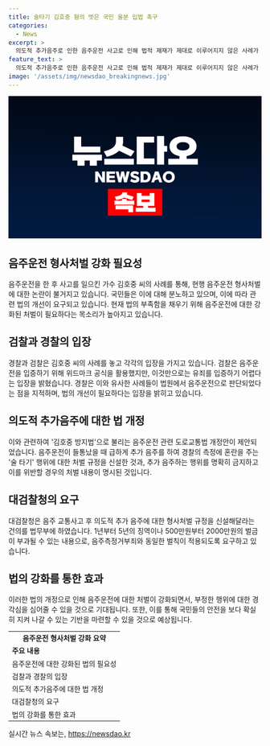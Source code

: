 ```yaml
---
title: 술타기 김호중 혐의 벗은 국민 울분 입법 촉구
categories:
  - News
excerpt: >
  의도적 추가음주로 인한 음주운전 사고로 인해 법적 제재가 제대로 이루어지지 않은 사례가 논란을 빚고 있습니다. 이에 관련 법을 강화하여 음주운전자들을 강력하게 처벌해야 한다는 요구가 높아지고 있습니다. 현재 검찰에 의한 유죄 판결이 어렵다는 점과 이에 대한 법조계의 관측이 나오고 있으나, 김호중 방지법이라 불리는 도로교통법 개정안 2건이 발의되어 음주운전자들에 대한 강력한 제재를 요구하고 있습니다. 음주운전자들에 대한 벌금 및 징역형이 강화될 예정이며, 이러한 법안이 보완 수단으로서 효과를 발휘할 것으로 기대됩니다.
feature_text: >
  의도적 추가음주로 인한 음주운전 사고로 인해 법적 제재가 제대로 이루어지지 않은 사례가 논란을 빚고 있습니다. 이에 관련 법을 강화하여 음주운전자들을 강력하게 처벌해야 한다는 요구가 높아지고 있습니다. 현재 검찰에 의한 유죄 판결이 어렵다는 점과 이에 대한 법조계의 관측이 나오고 있으나, 김호중 방지법이라 불리는 도로교통법 개정안 2건이 발의되어 음주운전자들에 대한 강력한 제재를 요구하고 있습니다. 음주운전자들에 대한 벌금 및 징역형이 강화될 예정이며, 이러한 법안이 보완 수단으로서 효과를 발휘할 것으로 기대됩니다.
image: '/assets/img/newsdao_breakingnews.jpg'
---
```


<p><img src="/assets/img/newsdao_breakingnews.jpg" alt="koreaapp 속보" /></p>

<h2 data-ke-size="size26">음주운전 형사처벌 강화 필요성</h2>

<p data-ke-size="size16">음주운전을 한 후 사고를 일으킨 가수 김호중 씨의 사례를 통해, 현행 음주운전 형사처벌에 대한 논란이 불거지고 있습니다. 국민들은 이에 대해 분노하고 있으며, 이에 따라 관련 법의 개선이 요구되고 있습니다. 현재 법의 부족함을 채우기 위해 음주운전에 대한 강화된 처벌이 필요하다는 목소리가 높아지고 있습니다.</p>

<h2 data-ke-size="size26">검찰과 경찰의 입장</h2>

<p data-ke-size="size16">경찰과 검찰은 김호중 씨의 사례를 놓고 각각의 입장을 가지고 있습니다. 검찰은 음주운전을 입증하기 위해 위드마크 공식을 활용했지만, 이것만으로는 유죄를 입증하기 어렵다는 입장을 밝혔습니다. 경찰은 이와 유사한 사례들이 법원에서 음주운전으로 판단되었다는 점을 지적하며, 법의 개선이 필요하다는 입장을 밝히고 있습니다.</p>

<h2 data-ke-size="size26">의도적 추가음주에 대한 법 개정</h2>

<p data-ke-size="size16">이와 관련하여 '김호중 방지법'으로 불리는 음주운전 관련 도로교통법 개정안이 제안되었습니다. 음주운전이 들통났을 때 급하게 추가 음주를 하여 경찰의 측정에 혼란을 주는 '술 타기' 행위에 대한 처벌 규정을 신설한 것과, 추가 음주하는 행위를 명확히 금지하고 이를 위반할 경우의 처벌 내용이 명시된 것입니다.</p>

<h2 data-ke-size="size26">대검찰청의 요구</h2>

<p data-ke-size="size16">대검찰청은 음주 교통사고 후 의도적 추가 음주에 대한 형사처벌 규정을 신설해달라는 건의를 법무부에 하였습니다. 1년부터 5년의 징역이나 500만원부터 2000만원의 벌금이 부과될 수 있는 내용으로, 음주측정거부죄와 동일한 벌칙이 적용되도록 요구하고 있습니다.</p>

<h2 data-ke-size="size26">법의 강화를 통한 효과</h2>

<p data-ke-size="size16">이러한 법의 개정으로 인해 음주운전에 대한 처벌이 강화되면서, 부정한 행위에 대한 경각심을 심어줄 수 있을 것으로 기대됩니다. 또한, 이를 통해 국민들의 안전을 보다 확실히 지켜 나갈 수 있는 기반을 마련할 수 있을 것으로 예상됩니다.</p>

<table>
    <tbody>
        <tr>
            <td style="text-align: center; height: 17px;"><b>음주운전 형사처벌 강화 요약</b></td>
        </tr>
        <tr>
            <td><b>주요 내용</b></td>
        </tr>
        <tr>
            <td>음주운전에 대한 강화된 법의 필요성</td>
        </tr>
        <tr>
            <td>검찰과 경찰의 입장</td>
        </tr>
        <tr>
            <td>의도적 추가음주에 대한 법 개정</td>
        </tr>
        <tr>
            <td>대검찰청의 요구</td>
        </tr>
        <tr>
            <td>법의 강화를 통한 효과</td>
        </tr>
    </tbody>
</table>
실시간 뉴스 속보는, <a href="https://newsdao.kr" rel="dofollow">https://newsdao.kr</a>


